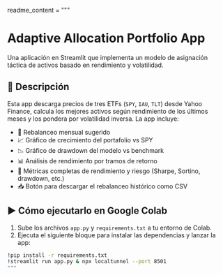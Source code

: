 readme_content = """
# Adaptive Allocation Portfolio App

Una aplicación en Streamlit que implementa un modelo de asignación táctica de activos basado en rendimiento y volatilidad.

## 🧠 Descripción

Esta app descarga precios de tres ETFs (`SPY`, `IAU`, `TLT`) desde Yahoo Finance, calcula los mejores activos según rendimiento de los últimos meses y los pondera por volatilidad inversa. La app incluye:

- 📅 Rebalanceo mensual sugerido
- 📈 Gráfico de crecimiento del portafolio vs SPY
- 📉 Gráfico de drawdown del modelo vs benchmark
- 📊 Análisis de rendimiento por tramos de retorno
- 🧮 Métricas completas de rendimiento y riesgo (Sharpe, Sortino, drawdown, etc.)
- 📥 Botón para descargar el rebalanceo histórico como CSV

## ▶️ Cómo ejecutarlo en Google Colab

1. Sube los archivos `app.py` y `requirements.txt` a tu entorno de Colab.
2. Ejecuta el siguiente bloque para instalar las dependencias y lanzar la app:

```bash
!pip install -r requirements.txt
!streamlit run app.py & npx localtunnel --port 8501
"""
